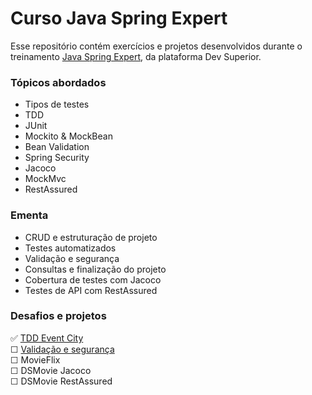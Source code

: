 # Curso Java Spring Expert

Esse repositório contém exercícios e projetos desenvolvidos durante o treinamento [Java Spring Expert](https://devsuperior.com.br/curso-java-spring-expert), da plataforma Dev Superior.</br>


### Tópicos abordados
- Tipos de testes
- TDD
- JUnit
- Mockito & MockBean
- Bean Validation
- Spring Security
- Jacoco
- MockMvc
- RestAssured

### Ementa 

- CRUD e estruturação de projeto
- Testes automatizados
- Validação e segurança
- Consultas e finalização do projeto
- Cobertura de testes com Jacoco
- Testes de API com RestAssured

### Desafios e projetos
✅ [TDD Event City](https://github.com/guilchaves/spring-expert-desafio-01)</br>
☐ [Validação e segurança](https://github.com/guilchaves/spring-expert-desafio-02)</br>
☐ MovieFlix</br>
☐ DSMovie Jacoco</br>
☐ DSMovie RestAssured</br>
